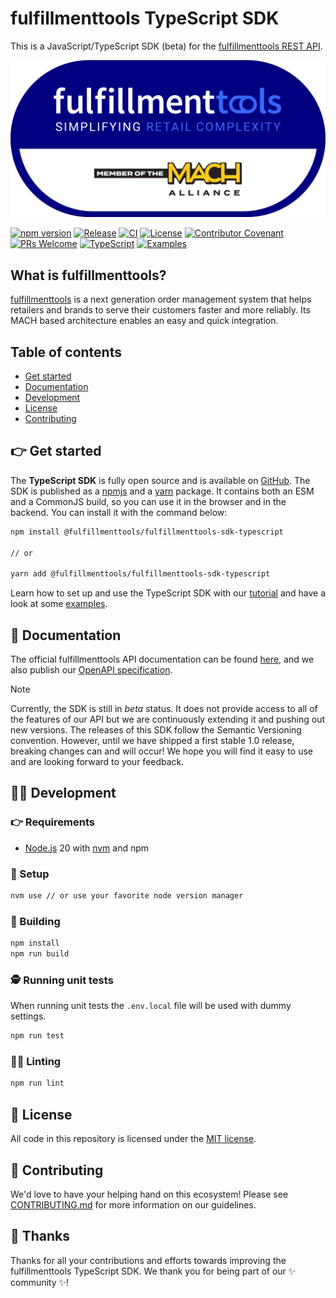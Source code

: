 # fulfillmenttools TypeScript SDK

This is a JavaScript/TypeScript SDK (beta) for the [fulfillmenttools REST API](https://docs.fulfillmenttools.com/documentation/developer-docs).

<p align="center">
  <a href="https://fulfillmenttools.com/">
    <img alt="fulfillmenttools logo" src="./.github/images/Github-banner-1240x620.png">
  </a><br />
</p>

[![npm version](https://img.shields.io/npm/v/@fulfillmenttools/fulfillmenttools-sdk-typescript.svg?style=flat)](https://www.npmjs.com/package/@fulfillmenttools/fulfillmenttools-sdk-typescript)
[![Release](https://img.shields.io/github/v/release/fulfillmenttools/fulfillmenttools-sdk-typescript)](https://github.com/fulfillmenttools/fulfillmenttools-sdk-typescript/releases)
[![CI](https://github.com/fulfillmenttools/fulfillmenttools-sdk-typescript/actions/workflows/ci.yml/badge.svg)](https://github.com/fulfillmenttools/fulfillmenttools-sdk-typescript/actions/workflows/ci.yml)
[![License](https://img.shields.io/github/license/fulfillmenttools/fulfillmenttools-sdk-typescript)](./LICENSE)
[![Contributor Covenant](https://img.shields.io/badge/Contributor%20Covenant-2.1-4baaaa.svg)](./CODE_OF_CONDUCT.md)
[![PRs Welcome](https://img.shields.io/badge/PRs-welcome-brightgreen.svg)](./CONTRIBUTING.md)
[![TypeScript](https://img.shields.io/badge/Made%20with-TypeScript-1f425f.svg?color=3178c6)](https://www.typescriptlang.org/)
[![Examples](https://img.shields.io/badge/%F0%9F%92%A1-Examples-ff615b.svg?style=flat-square)](./examples/README.md)

## What is fulfillmenttools?

[fulfillmenttools](https://fulfillmenttools.com) is a next generation order management system that helps retailers and brands to serve their customers faster and more reliably. Its MACH based architecture enables an easy and quick integration.

## Table of contents

- [Get started](#-get-started)
- [Documentation](#-documentation)
- [Development](#-development)
- [License](#-license)
- [Contributing](#-contributing)

## 👉 Get started

The **TypeScript SDK** is fully open source and is available on [GitHub](https://github.com/fulfillmenttools/fulfillmenttools-sdk-typescript).
The SDK is published as a [npmjs](https://www.npmjs.com/package/@fulfillmenttools/fulfillmenttools-sdk-typescript) and a [yarn](https://yarnpkg.com/package?name=@fulfillmenttools/fulfillmenttools-sdk-typescript) package.
It contains both an ESM and a CommonJS build, so you can use it in the browser and in the backend.
You can install it with the command below:

```bash
npm install @fulfillmenttools/fulfillmenttools-sdk-typescript

// or

yarn add @fulfillmenttools/fulfillmenttools-sdk-typescript
```

Learn how to set up and use the TypeScript SDK with our [tutorial](./TUTORIAL.md) and have a look at some [examples](./examples/README.md).

## 📖 Documentation

The official fulfillmenttools API documentation can be found [here](https://docs.fulfillmenttools.com/documentation/developer-docs), and we also publish our [OpenAPI specification](https://fulfillmenttools.github.io/fulfillmenttools-api-reference-ui/).

> [!NOTE]
> Currently, the SDK is still in _beta_ status. It does not provide access to all of the features of our API but we are continuously extending it and pushing out new versions.
> The releases of this SDK follow the Semantic Versioning convention. However, until we have shipped a first stable 1.0 release, breaking changes can and will occur!
> We hope you will find it easy to use and are looking forward to your feedback.

## 👨‍💻 Development

### 👉 Requirements

- [Node.js](https://nodejs.org/en/) 20 with [nvm](https://github.com/nvm-sh/nvm) and npm

### 🛫 Setup

```bash
nvm use // or use your favorite node version manager
```

### 🤸 Building

```bash
npm install
npm run build
```

### 🕵️ Running unit tests

When running unit tests the `.env.local` file will be used with dummy settings.

```bash
npm run test
```

### 🕵️‍♀️ Linting

```bash
npm run lint
```

## 📜 License

All code in this repository is licensed under the [MIT license](https://github.com/fulfillmenttools/fulfillmenttools-sdk-typescript/blob/master/LICENSE).

## 🙌 Contributing

We'd love to have your helping hand on this ecosystem! Please see [CONTRIBUTING.md](./CONTRIBUTING.md) for more information on our guidelines.

## :blue_heart: Thanks

Thanks for all your contributions and efforts towards improving the fulfillmenttools TypeScript SDK. We thank you for being part of our :sparkles: community :sparkles:!
